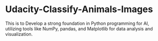 # Udacity-Classify-Animals-Images
This is to Develop a strong foundation in Python programming for AI, utilizing tools like NumPy, pandas, and Matplotlib for data analysis and visualization.
